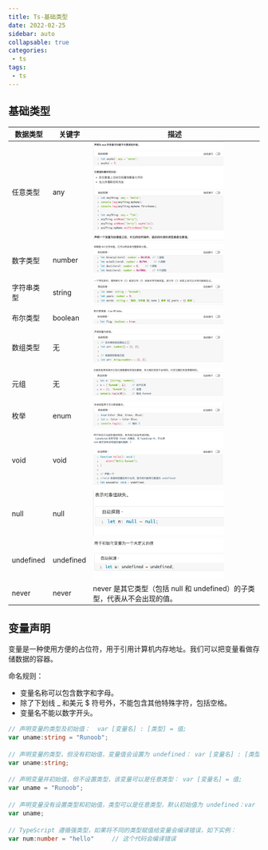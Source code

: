 ```yaml
---
title: Ts-基础类型
date: 2022-02-25
sidebar: auto
collapsable: true
categories:
 - ts
tags:
 - ts
---
```


## 基础类型


| 数据类型 | 关键字 | 描述 |
| --- | --- | --- |
| 任意类型 | any |  <img src="./img/any.png" style="width: 80%;"> |
| 数字类型 | number | <img src="./img/number.png" style="width: 80%;"> |
| 字符串类型 | string | <img src="./img/string.png" style="width: 80%;"> |
| 布尔类型 | boolean | <img src="./img/boolean.png" style="width: 80%;"> |
| 数组类型 | 无 | <img src="./img/array.png" style="width: 80%;"> |
| 元组 | 无 | <img src="./img/tupple.png" style="width: 80%;"> |
| 枚举 | enum | <img src="./img/enum.png" style="width: 80%;"> |
| void | void | <img src="./img/void.png" style="width: 80%;"> |
| null | null | <img src="./img/null.png" style="width: 80%;"> |
| undefined | undefined | <img src="./img/undefined.png" style="width: 80%;"> |
| never | never | never 是其它类型（包括 null 和 undefined）的子类型，代表从不会出现的值。 |

## 变量声明

变量是一种使用方便的占位符，用于引用计算机内存地址。我们可以把变量看做存储数据的容器。

命名规则：
- 变量名称可以包含数字和字母。
- 除了下划线 _ 和美元 $ 符号外，不能包含其他特殊字符，包括空格。
- 变量名不能以数字开头。

```ts
// 声明变量的类型及初始值：  var [变量名] : [类型] = 值;
var uname:string = "Runoob";

// 声明变量的类型，但没有初始值，变量值会设置为 undefined： var [变量名] : [类型];
var uname:string;

// 声明变量并初始值，但不设置类型，该变量可以是任意类型： var [变量名] = 值;
var uname = "Runoob";

// 声明变量没有设置类型和初始值，类型可以是任意类型，默认初始值为 undefined：var [变量名];
var uname;

// TypeScript 遵循强类型，如果将不同的类型赋值给变量会编译错误，如下实例：
var num:number = "hello"     // 这个代码会编译错误

```